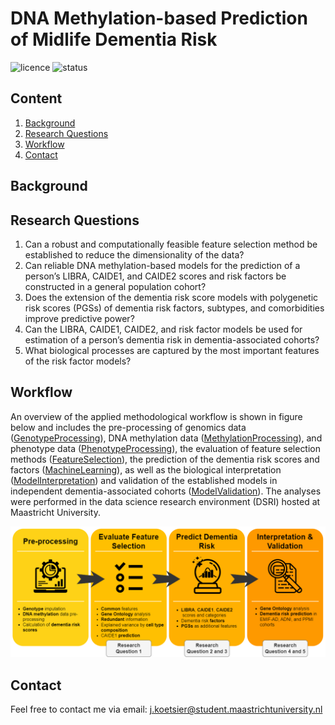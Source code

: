 # DNA Methylation-based Prediction of Midlife Dementia Risk
![licence](https://badgen.net/badge/Licence/MIT/purple)
![status](https://badgen.net/badge/Status/Complete/green)

## Content
1. [Background](#Data)
2. [Research Questions](#Research-aim)
3. [Workflow](#Analysing-the-data)
4. [Contact](#Contact)

## Background

## Research Questions
1.	Can a robust and computationally feasible feature selection method be established to reduce the dimensionality of the data?
2.	Can reliable DNA methylation-based models for the prediction of a person’s LIBRA, CAIDE1, and CAIDE2 scores and risk factors be constructed in a general population cohort?
3.	Does the extension of the dementia risk score models with polygenetic risk scores (PGSs) of dementia risk factors, subtypes, and comorbidities improve predictive power? 
4.	Can the LIBRA, CAIDE1, CAIDE2, and risk factor models be used for estimation of a person’s dementia risk in dementia-associated cohorts?
5.	What biological processes are captured by the most important features of the risk factor models? 

## Workflow
An overview of the applied methodological workflow is shown in figure below and includes the pre-processing of genomics data ([GenotypeProcessing](https://github.com/jarnokoetsier/MidlifeDementiaRisk/tree/main/GenotypeProcessing)), DNA methylation data ([MethylationProcessing](https://github.com/jarnokoetsier/MidlifeDementiaRisk/tree/main/MethylationProcessing)), and phenotype data ([PhenotypeProcessing](https://github.com/jarnokoetsier/MidlifeDementiaRisk/tree/main/PhenotypeProcessing)), the evaluation of feature selection methods ([FeatureSelection](https://github.com/jarnokoetsier/MidlifeDementiaRisk/tree/main/FeatureSelection)), the prediction of the dementia risk scores and factors ([MachineLearning](https://github.com/jarnokoetsier/MidlifeDementiaRisk/tree/main/MachineLearning)), as well as the biological interpretation ([ModelInterpretation](https://github.com/jarnokoetsier/MidlifeDementiaRisk/tree/main/ModelInterpretation)) and validation of the established models in independent dementia-associated cohorts ([ModelValidation](https://github.com/jarnokoetsier/MidlifeDementiaRisk/tree/main/ModelValidation)). The analyses were performed in the data science research environment (DSRI) hosted at Maastricht University.

![Workflow](/Images/Workflow.png?raw=true "Workflow")

## Contact
Feel free to contact me via email: j.koetsier@student.maastrichtuniversity.nl

